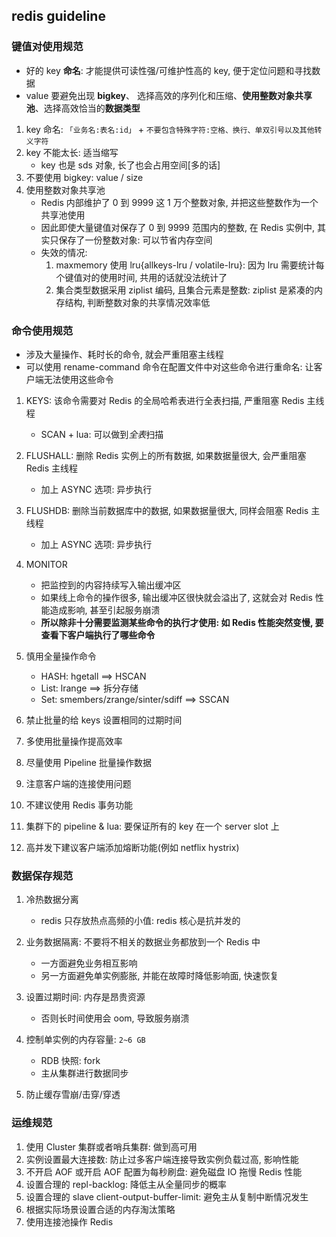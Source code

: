 ## redis guideline

### 键值对使用规范

- 好的 key **命名**: 才能提供可读性强/可维护性高的 key, 便于定位问题和寻找数据
- value 要避免出现 **bigkey**、 选择高效的序列化和压缩、**使用整数对象共享池**、选择高效恰当的**数据类型**

1. key 命名: `「业务名:表名:id」` + `不要包含特殊字符:空格、换行、单双引号以及其他转义字符`
2. key 不能太长: 适当缩写
   - key 也是 sds 对象, 长了也会占用空间[多的话]
3. 不要使用 bigkey: value / size
4. 使用整数对象共享池
   - Redis 内部维护了 0 到 9999 这 1 万个整数对象, 并把这些整数作为一个共享池使用
   - 因此即使大量键值对保存了 0 到 9999 范围内的整数, 在 Redis 实例中, 其实只保存了一份整数对象: 可以节省内存空间
   - 失效的情况:
     1. maxmemory 使用 lru{allkeys-lru / volatile-lru}: 因为 lru 需要统计每个键值对的使用时间, 共用的话就没法统计了
     2. 集合类型数据采用 ziplist 编码, 且集合元素是整数: ziplist 是紧凑的内存结构, 判断整数对象的共享情况效率低

### 命令使用规范

- 涉及大量操作、耗时长的命令, 就会严重阻塞主线程
- 可以使用 rename-command 命令在配置文件中对这些命令进行重命名: 让客户端无法使用这些命令

1. KEYS: 该命令需要对 Redis 的全局哈希表进行全表扫描, 严重阻塞 Redis 主线程
   - SCAN + lua: 可以做到*全表*扫描
2. FLUSHALL: 删除 Redis 实例上的所有数据, 如果数据量很大, 会严重阻塞 Redis 主线程
   - 加上 ASYNC 选项: 异步执行
3. FLUSHDB: 删除当前数据库中的数据, 如果数据量很大, 同样会阻塞 Redis 主线程
   - 加上 ASYNC 选项: 异步执行
4. MONITOR

   - 把监控到的内容持续写入输出缓冲区
   - 如果线上命令的操作很多, 输出缓冲区很快就会溢出了, 这就会对 Redis 性能造成影响, 甚至引起服务崩溃
   - **所以除非十分需要监测某些命令的执行才使用: 如 Redis 性能突然变慢, 要查看下客户端执行了哪些命令**

5. 慎用全量操作命令

   - HASH: hgetall ==> HSCAN
   - List: lrange ==> 拆分存储
   - Set: smembers/zrange/sinter/sdiff ==> SSCAN

6. 禁止批量的给 keys 设置相同的过期时间
7. 多使用批量操作提高效率
8. 尽量使用 Pipeline 批量操作数据
9. 注意客户端的连接使用问题
10. 不建议使用 Redis 事务功能
11. 集群下的 pipeline & lua: 要保证所有的 key 在一个 server slot 上
12. 高并发下建议客户端添加熔断功能(例如 netflix hystrix)

### 数据保存规范

1. 冷热数据分离

   - redis 只存放热点高频的小值: redis 核心是抗并发的

2. 业务数据隔离: 不要将不相关的数据业务都放到一个 Redis 中

   - 一方面避免业务相互影响
   - 另一方面避免单实例膨胀, 并能在故障时降低影响面, 快速恢复

3. 设置过期时间: 内存是昂贵资源

   - 否则长时间使用会 oom, 导致服务崩溃

4. 控制单实例的内存容量: `2~6 GB`

   - RDB 快照: fork
   - 主从集群进行数据同步

5. 防止缓存雪崩/击穿/穿透

### 运维规范

1. 使用 Cluster 集群或者哨兵集群: 做到高可用
2. 实例设置最大连接数: 防止过多客户端连接导致实例负载过高, 影响性能
3. 不开启 AOF 或开启 AOF 配置为每秒刷盘: 避免磁盘 IO 拖慢 Redis 性能
4. 设置合理的 repl-backlog: 降低主从全量同步的概率
5. 设置合理的 slave client-output-buffer-limit: 避免主从复制中断情况发生
6. 根据实际场景设置合适的内存淘汰策略
7. 使用连接池操作 Redis
